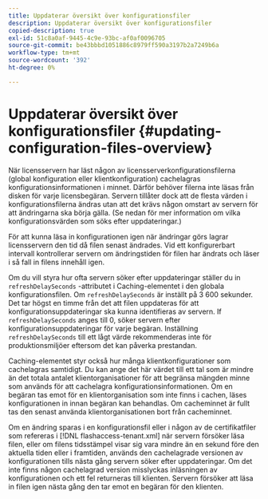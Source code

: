 ```yaml
---
title: Uppdaterar översikt över konfigurationsfiler
description: Uppdaterar översikt över konfigurationsfiler
copied-description: true
exl-id: 51c8a0af-9445-4c9e-93bc-af0af0096705
source-git-commit: be43bbbd1051886c8979ff590a3197b2a7249b6a
workflow-type: tm+mt
source-wordcount: '392'
ht-degree: 0%

---
```


# Uppdaterar översikt över konfigurationsfiler {#updating-configuration-files-overview}

När licensservern har läst någon av licensserverkonfigurationsfilerna (global konfiguration eller klientkonfiguration) cachelagras konfigurationsinformationen i minnet. Därför behöver filerna inte läsas från disken för varje licensbegäran. Servern tillåter dock att de flesta värden i konfigurationsfilerna ändras utan att det krävs någon omstart av servern för att ändringarna ska börja gälla. (Se nedan för mer information om vilka konfigurationsvärden som söks efter uppdateringar.)

För att kunna läsa in konfigurationen igen när ändringar görs lagrar licensservern den tid då filen senast ändrades. Vid ett konfigurerbart intervall kontrollerar servern om ändringstiden för filen har ändrats och läser i så fall in filens innehåll igen.

Om du vill styra hur ofta servern söker efter uppdateringar ställer du in `refreshDelaySeconds` -attributet i Caching-elementet i den globala konfigurationsfilen. Om `refreshDelaySeconds` är inställt på 3 600 sekunder. Det tar högst en timme från det att filen uppdateras för att konfigurationsuppdateringar ska kunna identifieras av servern. If `refreshDelaySeconds` anges till 0, söker servern efter konfigurationsuppdateringar för varje begäran. Inställning `refreshDelaySeconds` till ett lågt värde rekommenderas inte för produktionsmiljöer eftersom det kan påverka prestandan.

Caching-elementet styr också hur många klientkonfigurationer som cachelagras samtidigt. Du kan ange det här värdet till ett tal som är mindre än det totala antalet klientorganisationer för att begränsa mängden minne som används för att cachelagra konfigurationsinformationen. Om en begäran tas emot för en klientorganisation som inte finns i cachen, läses konfigurationen in innan begäran kan behandlas. Om cacheminnet är fullt tas den senast använda klientorganisationen bort från cacheminnet.

Om en ändring sparas i en konfigurationsfil eller i någon av de certifikatfiler som refereras i [!DNL flashaccess-tenant.xml] när servern försöker läsa filen, eller om filens tidsstämpel visar sig vara mindre än en sekund före den aktuella tiden eller i framtiden, används den cachelagrade versionen av konfigurationen tills nästa gång servern söker efter uppdateringar. Om det inte finns någon cachelagrad version misslyckas inläsningen av konfigurationen och ett fel returneras till klienten. Servern försöker att läsa in filen igen nästa gång den tar emot en begäran för den klienten.

